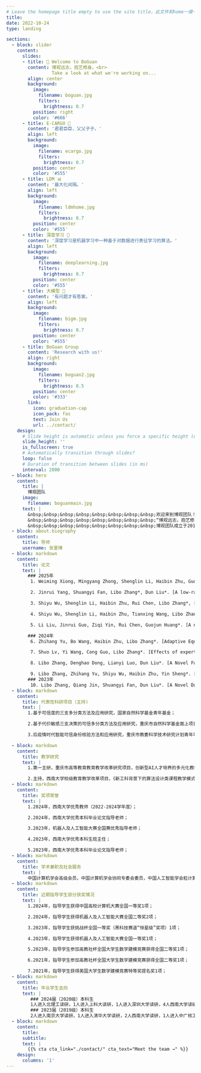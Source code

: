 ```yaml
---
# Leave the homepage title empty to use the site title，此文件和home一摸一样
title:
date: 2022-10-24
type: landing

sections:
  - block: slider
    content:
      slides:
      - title: 👋 Welcome to BoGuan
        content: 博观远志，抱艺修身。<br>
                 Take a look at what we're working on...
        align: center
        background:
          image:
            filename: boguan.jpg
            filters:
              brightness: 0.7
          position: right
          color: '#666'
      - title: E-CARGO 🤝
        content: '君君臣臣，父父子子。'
        align: left
        background:
          image:
            filename: ecargo.jpg
            filters:
              brightness: 0.7
          position: center
          color: '#555'    
      - title: LDM 📊
        content: '最大化间隔。'
        align: left
        background:
          image:
            filename: ldmhome.jpg
            filters:
              brightness: 0.7
          position: center
          color: '#555'
      - title: 深度学习 🧠
        content: '深度学习是机器学习中一种基于对数据进行表征学习的算法。'
        align: left
        background:
          image:
            filename: deeplearning.jpg
            filters:
              brightness: 0.7
          position: center
          color: '#555'
      - title: 大模型 🤖
        content: '有问题才有答案。'
        align: left
        background:
          image:
            filename: bigm.jpg
            filters:
              brightness: 0.7
          position: center
          color: '#555'
      - title: BoGuan Group
        content: 'Research with us!'
        align: right
        background:
          image:
            filename: boguan2.jpg
            filters:
              brightness: 0.5
          position: center
          color: '#333'
        link:
          icon: graduation-cap
          icon_pack: fas
          text: Join Us
          url: ../contact/
    design:
      # Slide height is automatic unless you force a specific height (e.g. '400px')
      slide_height: ''
      is_fullscreen: true
      # Automatically transition through slides?
      loop: false
      # Duration of transition between slides (in ms)
      interval: 2000
  - block: hero
    content:
      title: |
        博观团队
      image:
        filename: boguanmain.jpg
      text: |
        &nbsp;&nbsp;&nbsp;&nbsp;&nbsp;&nbsp;&nbsp;&nbsp;欢迎来到博观团队！<br>
        &nbsp;&nbsp;&nbsp;&nbsp;&nbsp;&nbsp;&nbsp;&nbsp;“博观远志，抱艺修身”是我们团队凝练出的理念。“博观”出自宋代苏轼《送张琥》"博观而约取，厚积而薄发"，强调开阔视野、广泛涉猎，要求科研人员不断拓宽知识边界，了解不同领域的发展脉络；“远志”则代表高远的志向与责任担当，引导我们立足长远，追求有深度、有价值的科研成果；“抱艺”体现对专业技艺的执着与精进，鼓励每位成员在各自领域中深耕细作，不断突破创新；“修身”则提醒我们以德为先，恪守学术规范，注重品格修养。<br>
        &nbsp;&nbsp;&nbsp;&nbsp;&nbsp;&nbsp;&nbsp;&nbsp;博观团队成立于2019年，主要研究为机器学习、深度学习、智能决策、大模型等，也从事不确定性学习、三支决策和网络传播等方面的研究，具体的内容介绍与相关论文可以看网站相关页面。在IEEE TSMC-SYSTEM、IEEE TFS、IEEE TCYB等发表论文二十余篇。获挑战杯全国一等奖（黑科技赛道“恒星级”）、机器人及人工智能大赛全国一等奖、中国高校计算机大赛全国一等奖、高教社杯全国大学生数学建模竞赛全国二等奖等。<br>
  - block: about.biography
    content:
      title: 导师
      username: 张里博
  - block: markdown
    content:
      title: 论文
      text: |
        ### 2025年
         1. Weiming Xiong, Mingyang Zhong, Shenglin Li, Haibin Zhu, Guojun Huang, Libo Zhang, RUL: Region Uncertainty Learning for Robust Face Recognition\[J\]. *IEEE Transactions on Multimedia*.(中科院一区)

         2. Jinrui Yang, Shuangyi Fan, Libo Zhang*, Dun Liu*. [A low-rank support tensor machine for multi-classification](https://doi.org/10.1016/j.ins.2024.121398)\[J\]. *Information Sciences*, 2025, 688: 121398.(中科院二区)

         3. Shiyu Wu, Shenglin Li, Haibin Zhu, Rui Chen, Libo Zhang*, [Group Role Three-Way Assignment for Managing Uncertainty in Role Negotiation](https://doi.org/10.1109/TCYB.2025.3558402)\[J\]. *IEEE Transactions on Cybernetics*, 2025, 55(6): 2924-2936.(中科院一区TOP)

         4. Shiyu Wu, Shenglin Li, Haibin Zhu, Tianxing Wang, Libo Zhang*, [Group Multirole Assignment With General Conflict](https://doi.org/10.1109/TSMC.2025.3549602)\[J\]. *IEEE Transactions on Systems, Man, and Cybernetics: Systems*, 2025, 55(6): 4188 - 4201.(中科院一区TOP)

         5. Li Liu, Jinrui Guo, Ziqi Yin, Rui Chen, Guojun Huang*. [A novel three-way distance-based fuzzy large margin distribution machine for imbalance classification](https://doi.org/10.1007/s40747-025-01797-w) \[J\]. *Complex & Intelligent Systems*, 2025, 11(3): 176.

        ### 2024年
         6. Zhihang Yu, Bo Wang, Haibin Zhu, Libo Zhang*. [Adaptive Equalized Multigroup Role Assignment in Ordered Subtasks](https://doi.org/10.1109/TSMC.2024.3390138)\[J\]. *IEEE Transactions on Systems, Man, and Cybernetics: Systems*, 2024, 54(8): 5085-5098.(中科院一区TOP)

         7. Shuo Lv, Yi Wang, Cong Guo, Libo Zhang*. [Effects of experts on the coupling dynamics of complex contagion of awareness and epidemic spreading](https://doi.org/10.1007/s11071-023-09146-7)\[J\]. *Nonlinear Dynamics*, 2024, 112: 2367-2380.(中科院二区TOP)

         8. Libo Zhang, Denghao Dong, Lianyi Luo, Dun Liu*. [A Novel Fuzzy Large Margin Distribution Machine with Unified Pinball Loss](https://doi.org/10.1109/TFUZZ.2023.3333571)\[J\]. *IEEE Transactions on Fuzzy Systems*, 2024, 32(4): 1782-1795.(中科院一区TOP)

         9. Libo Zhang, Zhihang Yu, Shiyu Wu, Haibin Zhu, Yin Sheng*. [Adaptive collaboration with training plan considering role correlation](https://doi.org/10.1109/TCSS.2022.3204052)\[J\]. *IEEE Transactions on Computational Social Systems*, 2024, 11(1): 25-37.(中科院二区)
        ### 2023年
         10. Libo Zhang, Qiang Jin, Shuangyi Fan, Dun Liu*. [A Novel Dual-Center Based Intuitionistic Fuzzy Twin Bounded Large Margin Distribution Machines](https://doi.org/10.1109/TFUZZ.2023.3245215)\[J\]. *IEEE Transactions on Fuzzy Systems*, 2023, 31(9)：3121-3134.(中科院一区TOP)
  - block: markdown
    content:
      title: 代表性科研项目（主持)
      text: |
        1.基于可信度的三支多分类方法及应用研究，国家自然科学基金青年基金；

        2.基于代价敏感三支决策的可信多分类方法及应用研究，重庆市自然科学基金面上项目；

        3.后疫情时代智能可信身份核验方法和应用研究，重庆市教委科学技术研究计划青年项目；

  - block: markdown
    content:
      title: 教学研究
      text: |
        1.第一主研，重庆市高等教育教育教学改革研究项目，创新型AI人才培养的多元化教学体系探究与改革；

        2.主持，西南大学校级教育教学改革项目，《新工科背景下的算法设计类课程教学模式改革与实践》；  
  - block: markdown     
    content:
      title: 奖项荣誉
      text: |
        1.2024年，西南大学优秀教师（2022-2024学年度）；

        2.2024年，西南大学优秀本科毕业论文指导老师；

        3.2023年，机器人及人工智能大赛全国赛优秀指导老师；

        4.2023年，西南大学优秀本科生班主任；

        5.2023年，西南大学优秀本科毕业论文指导老师；
  - block: markdown
    content:
      title: 学术兼职及社会服务
      text: |
        中国计算机学会高级会员，中国计算机学会协同专委会委员，中国人工智能学会粒计算与知识发现专委会委员，担任IEEE TFS、IEEE TCSS和IEEE SMC-system等多个国际/国内期刊、会议审稿人。曾担任Frontiers in Physics (WOS Q2)客座主编、IEEE ScalCom 国际会议宣传主席，受邀在多个学术会议做特邀报告。
  - block: markdown
    content:
      title: 近期指导学生部分获奖情况
      text: |
        1.2024年，指导学生获得中国高校计算机大赛全国一等奖1项；

        2.2024年，指导学生获得机器人及人工智能大赛全国二等奖2项；

        3.2023年，指导学生获挑战杯全国一等奖（黑科技赛道“恒星级”奖项）1项；

        4.2023年，指导学生获得机器人及人工智能大赛全国一等奖1项；

        5.2023年，指导学生参加高教社杯全国大学生数学建模竞赛获得全国二等奖1项；

        6.2021年，指导学生参加高教社杯全国大学生数学建模竞赛获得全国二等奖1项；

        7.2021年，指导学生获得美国大学生数学建模竞赛特等奖提名奖1项；
  - block: markdown
    content:
      title: 毕业学生去向
      text: |
         ### 2024届（2020级）本科生
         1人进入北理工读研，1人进入上科大读研，1人进入深圳大学读研，4人西南大学读研，2人境外升学；
         ### 2023届（2019级）本科生
         2人进入南京大学读研，1人进入清华大学读研，2人西南大学读研，1人进入中广核工作。
  - block: markdown
    content:
      title:
      subtitle:
      text: |
        {{% cta cta_link="./contact/" cta_text="Meet the team →" %}}
    design:
      columns: '1'
---
```

